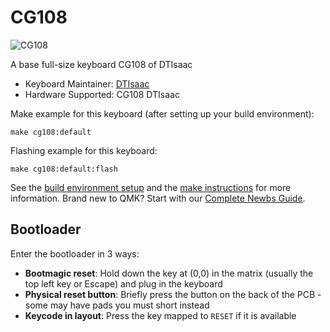# CG108

![CG108](https://i.imgur.com/AUqkNhEh.jpg)

A base full-size keyboard CG108 of DTIsaac

* Keyboard Maintainer: [DTIsaac](https://github.com/daotakisaac)
* Hardware Supported: CG108 DTIsaac

Make example for this keyboard (after setting up your build environment):

    make cg108:default

Flashing example for this keyboard:

    make cg108:default:flash

See the [build environment setup](https://docs.qmk.fm/#/getting_started_build_tools) and the [make instructions](https://docs.qmk.fm/#/getting_started_make_guide) for more information. Brand new to QMK? Start with our [Complete Newbs Guide](https://docs.qmk.fm/#/newbs).

## Bootloader

Enter the bootloader in 3 ways:

* **Bootmagic reset**: Hold down the key at (0,0) in the matrix (usually the top left key or Escape) and plug in the keyboard
* **Physical reset button**: Briefly press the button on the back of the PCB - some may have pads you must short instead
* **Keycode in layout**: Press the key mapped to `RESET` if it is available
